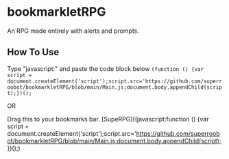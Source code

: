 # bookmarkletRPG
An RPG made entirely with alerts and prompts.

## How To Use
Type "javascript:" and paste the code block below
```(function () {var script = document.createElement('script');script.src='https://github.com/superroobot/bookmarkletRPG/blob/main/Main.js;document.body.appendChild(script);})();```

OR

Drag this to your bookmarks bar.
[SupeRPG]((javascript:function () {var script = document.createElement('script');script.src='https://github.com/superroobot/bookmarkletRPG/blob/main/Main.js;document.body.appendChild(script);})();)
